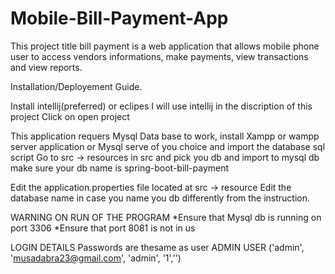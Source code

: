 # Mobile-Bill-Payment-App
This project title bill payment is a web application that allows mobile phone user to access vendors informations, make payments, view transactions and view reports.

Installation/Deployement Guide.

Install intellij(preferred) or eclipes
I will use intellij in the discription of this project
Click on open project

This application requers Mysql Data base to work, install Xampp or wampp server application or Mysql serve of you choice and import the database sql script
Go to 
src -> resources in src and pick you db and import to mysql db make sure your db name is spring-boot-bill-payment

Edit the application.properties file located at src -> resource 
Edit the database name in case you name you db differently from the instruction.

WARNING ON RUN OF THE PROGRAM
 *Ensure that Mysql db is running on port 3306
 *Ensure that port 8081 is not in us

LOGIN DETAILS
Passwords are thesame as user
ADMIN USER
('admin', 'musadabra23@gmail.com', 'admin', '1','') 

